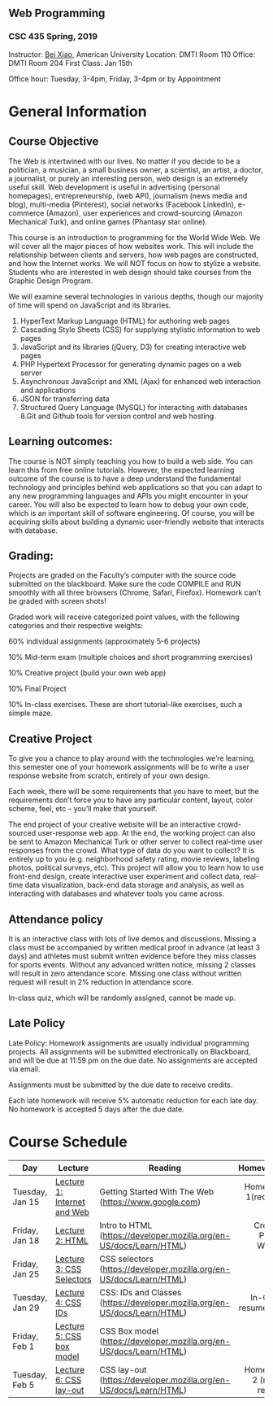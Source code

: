 ## Web Programming 

### CSC 435 Spring, 2019

Instructor: <a href="https://sites.google.com/site/beixiao/">Bei Xiao</a>, American University
Location: DMTI Room 110
Office: DMTI Room 204
First Class: Jan 15th

Office hour: Tuesday, 3-4pm, Friday, 3-4pm or by Appointment


# General Information

## Course Objective

The Web is intertwined with our lives. No matter if you decide to be a politician, a musician, a small business owner, a scientist, an artist, a doctor, a journalist, or purely an interesting person, web design is an extremely useful skill. Web development is useful in advertising (personal homepages), entrepreneurship, (web API), journalism (news media and blog), multi-media (Pinterest), social networks (Facebook LinkedIn), e-commerce (Amazon), user experiences and crowd-sourcing (Amazon Mechanical Turk), and online games (Phantasy star online). 

This course is an introduction to programming for the World Wide Web. We will cover all the major pieces of how websites work. This will include the relationship between clients and servers, how web pages are constructed, and how the Internet works. We will NOT focus on how to stylize a website. Students who are interested in web design should take courses from the Graphic Design Program. 

We will examine several technologies in various depths, though our majority of time will spend on JavaScript and its libraries. 

1. HyperText Markup Language (HTML) for authoring web pages
2. Cascading Style Sheets (CSS) for supplying stylistic information to web pages 
3. JavaScript and its libraries (jQuery, D3) for creating interactive web pages 
4.  PHP Hypertext Processor for generating dynamic pages on a web server 
5. Asynchronous JavaScript and XML (Ajax) for enhanced web interaction and applications 
6. JSON for transferring data
7. Structured Query Language (MySQL) for interacting with databases
8.Git and Github tools for version control and web hosting. 


## Learning outcomes:
The course is NOT simply teaching you how to build a web side. You can learn this from free online tutorials. However, the expected learning outcome of the course is to have a deep understand the fundamental technology and principles behind web applications so that you can adapt to any new programming languages and APIs you might encounter in your career. You will also be expected to learn how to debug your own code, which is an important skill of software engineering. Of course, you will be acquiring skills about building a dynamic user-friendly website that interacts with database. 

## Grading:
Projects are graded on the Faculty’s computer with the source code submitted on the blackboard. Make sure the code COMPILE and RUN smoothly with all three browsers (Chrome, Safari, Firefox).  Homework can’t be graded with screen shots! 

Graded work will receive categorized point values, with the following categories and their respective weights:

60% individual assignments (approximately 5-6 projects)

10% Mid-term exam (multiple choices and short programming exercises)

10% Creative project (build your own web app)

10% Final Project

10% In-class exercises.  These are short tutorial-like exercises, such a simple maze. 


## Creative Project
To give you a chance to play around with the technologies we’re learning, this semester one of your homework assignments will be to write a user response website from scratch, entirely of your own design. 

Each week, there will be some requirements that you have to meet, but the requirements don’t force you to have any particular content, layout, color scheme, feel, etc – you’ll make that yourself.

The end project of your creative website will be an interactive crowd-sourced user-response web app. At the end, the working project can also be sent to Amazon Mechanical Turk or other server to collect real-time user responses from the crowd. What type of data do you want to collect? It is entirely up to you (e.g. neighborhood safety rating, movie reviews, labeling photos, political surveys, etc). This project will allow you to learn how to use front-end design, create interactive user experiment and collect data, real-time data visualization, back-end data storage and analysis, as well as interacting with databases and whatever tools you came across. 

## Attendance policy

It is an interactive class with lots of live demos and discussions. Missing a class must be accompanied by written medical proof in advance (at least 3 days) and athletes must submit written evidence before they miss classes for sports events.  Without any advanced written notice, missing 2 classes will result in zero attendance score. Missing one class without written request will result in 2% reduction in attendance score.   

In-class quiz, which will be randomly assigned, cannot be made up. 

## Late Policy
Late Policy: Homework assignments are usually individual programming projects.  All assignments will be submitted electronically on Blackboard, and will be due at 11:59 pm on the due date. No assignments are accepted via email.

Assignments must be submitted by the due date to receive credits.  

Each late homework will receive 5% automatic reduction for each late day. No homework is accepted 5 days after the due date. 


# Course Schedule

Day | Lecture | Reading    | Homeworks
------- | ---------------- | ---------- | ---------:
|Tuesday, Jan 15 | <a href="https://github.com/fruittree/CSC435WebProgramming/blob/master/Lecture1.pdf">Lecture 1: Internet and Web </a> | Getting Started With The Web (https://www.google.com)| Homework 1(receipe) out|
|Friday, Jan 18 | <a href="https://github.com/fruittree/CSC435WebProgramming/blob/master/Lecture2.pdf">Lecture 2: HTML </a>| Intro to HTML (https://developer.mozilla.org/en-US/docs/Learn/HTML)|Creative Project Week 1|
|Friday, Jan 25 | <a href="https://github.com/fruittree/CSC435WebProgramming/tree/master/Lecture3.pdf">Lecture 3: CSS Selectors </a>| CSS selectors (https://developer.mozilla.org/en-US/docs/Learn/HTML)||
|Tuesday, Jan 29 | <a href="https://github.com/fruittree/CSC435WebProgramming/blob/master/Lecture4.pdf">Lecture 4: CSS IDs </a>| CSS: IDs and Classes (https://developer.mozilla.org/en-US/docs/Learn/HTML)|In-Class: resume.html|
|Friday, Feb 1 | <a href="https://github.com/fruittree/CSC435WebProgramming/blob/master/Lecture5.pdf">Lecture 5: CSS box model </a>| CSS Box model (https://developer.mozilla.org/en-US/docs/Learn/HTML)||
|Tuesday, Feb 5 | <a href="https://github.com/fruittree/CSC435WebProgramming/blob/master/Lecture6.pdf">Lecture 6: CSS lay-out </a>| CSS lay-out (https://developer.mozilla.org/en-US/docs/Learn/HTML)|Homework 2 (movie review)|

